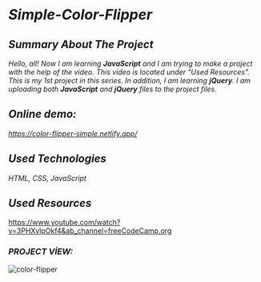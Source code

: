 # *Simple-Color-Flipper*

## *Summary About The Project*
*Hello, all! 
Now I am learning <b>JavaScript</b> and I am trying to make a project with the help of the video. This video is located under "Used Resources".
This is my 1st project in this series.  In addition, I am learning <b>jQuery</b>. I am uploading both <b>JavaScript</b> and <b>jQuery</b> files to the project files*.
 
## *Online demo:*
*https://color-flipper-simple.netlify.app/*

## *Used Technologies*
*HTML, CSS, JavaScript*

## *Used Resources*
https://www.youtube.com/watch?v=3PHXvlpOkf4&ab_channel=freeCodeCamp.org

### *PROJECT VİEW:*

![color-flipper](https://user-images.githubusercontent.com/63058707/132092136-13f461fc-e763-4953-8885-af0d1edd05a4.jpg)
